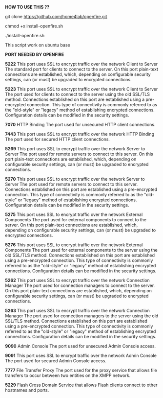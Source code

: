 **HOW TO USE THIS ??**

git clone https://github.com/home4lab/openfire.git

chmod +x install-openfire.sh

./install-openfire.sh

This script work on ubuntu base


**PORT NEEDED BY OPENFIRE**

**5222**	This port uses SSL to encrypt traffic over the network	Client to Server	The standard port for clients to connect to the server. On this port plain-text connections are established, which, depending on configurable security settings, can (or must) be upgraded to encrypted connections.

**5223**	This port uses SSL to encrypt traffic over the network	Client to Server	The port used for clients to connect to the server using the old SSL/TLS method. Connections established on this port are established using a pre-encrypted connection. This type of connectivity is commonly referred to as the "old-style" or "legacy" method of establishing encrypted connections. Configuration details can be modified in the security settings.

**7070**	HTTP Binding	The port used for unsecured HTTP client connections.

**7443**	This port uses SSL to encrypt traffic over the network	HTTP Binding	The port used for secured HTTP client connections.

**5269**	This port uses SSL to encrypt traffic over the network	Server to Server	The port used for remote servers to connect to this server. On this port plain-text connections are established, which, depending on configurable security settings, can (or must) be upgraded to encrypted connections.

**5270**	This port uses SSL to encrypt traffic over the network	Server to Server	The port used for remote servers to connect to this server. Connections established on this port are established using a pre-encrypted connection. This type of connectivity is commonly referred to as the "old-style" or "legacy" method of establishing encrypted connections. Configuration details can be modified in the security settings.

**5275**	This port uses SSL to encrypt traffic over the network	External Components	The port used for external components to connect to the server. On this port plain-text connections are established, which, depending on configurable security settings, can (or must) be upgraded to encrypted connections.

**5276**	This port uses SSL to encrypt traffic over the network	External Components	The port used for external components to the server using the old SSL/TLS method. Connections established on this port are established using a pre-encrypted connection. This type of connectivity is commonly referred to as the "old-style" or "legacy" method of establishing encrypted connections. Configuration details can be modified in the security settings.

**5262**	This port uses SSL to encrypt traffic over the network	Connection Manager	The port used for connection managers to connect to the server. On this port plain-text connections are established, which, depending on configurable security settings, can (or must) be upgraded to encrypted connections.

**5263**	This port uses SSL to encrypt traffic over the network	Connection Manager	The port used for connection managers to the server using the old SSL/TLS method. Connections established on this port are established using a pre-encrypted connection. This type of connectivity is commonly referred to as the "old-style" or "legacy" method of establishing encrypted connections. Configuration details can be modified in the security settings.

**9090**	Admin Console	The port used for unsecured Admin Console access.

**9091**	This port uses SSL to encrypt traffic over the network	Admin Console	The port used for secured Admin Console access.

**7777**	File Transfer Proxy	The port used for the proxy service that allows file transfers to occur between two entities on the XMPP network.

**5229**	Flash Cross Domain	Service that allows Flash clients connect to other hostnames and ports.

